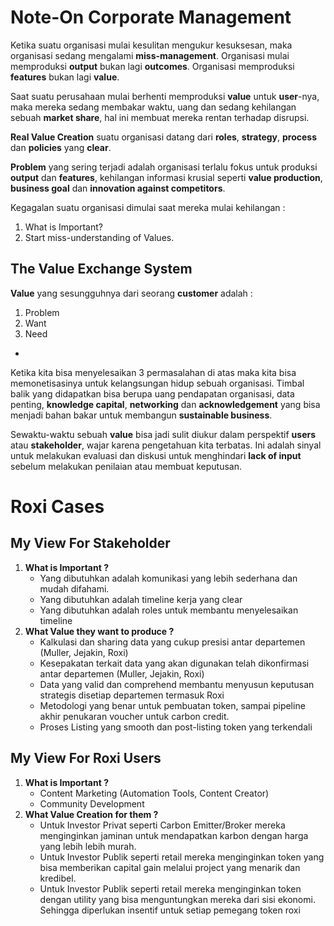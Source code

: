 # Note-On Corporate Management

Ketika suatu organisasi mulai kesulitan mengukur kesuksesan, maka organisasi sedang mengalami **miss-management**. Organisasi mulai memproduksi **output** bukan lagi **outcomes**. Organisasi memproduksi **features** bukan lagi **value**.

Saat suatu perusahaan mulai berhenti memproduksi **value** untuk **user**-nya, maka mereka sedang membakar waktu, uang dan sedang kehilangan sebuah **market share**, hal ini membuat mereka rentan terhadap disrupsi.

**Real Value Creation** suatu organisasi datang dari **roles**, **strategy**, **process** dan **policies** yang **clear**.

**Problem** yang sering terjadi adalah organisasi terlalu fokus untuk produksi **output** dan **features**, kehilangan informasi krusial seperti **value production**, **business goal** dan **innovation against competitors**.

Kegagalan suatu organisasi dimulai saat mereka mulai kehilangan :

1. What is Important?
2. Start miss-understanding of Values.



## The Value Exchange System

**Value** yang sesungguhnya dari seorang **customer** adalah :

1. Problem
2. Want
3. Need

- 

Ketika kita bisa menyelesaikan  3 permasalahan di atas maka kita bisa memonetisasinya untuk kelangsungan hidup sebuah organisasi. Timbal balik yang didapatkan bisa berupa uang pendapatan organisasi, data penting, **knowledge capital**, **networking** dan **acknowledgement** yang bisa menjadi bahan bakar untuk membangun **sustainable business**.

Sewaktu-waktu sebuah **value** bisa jadi sulit diukur dalam perspektif **users** atau **stakeholder**, wajar karena pengetahuan kita terbatas. Ini adalah sinyal untuk melakukan evaluasi dan diskusi untuk menghindari **lack of input** sebelum melakukan penilaian atau membuat keputusan.



# Roxi Cases

## My View For Stakeholder 

1. **What is Important ?**
   - Yang dibutuhkan adalah komunikasi yang lebih sederhana dan mudah difahami.
   - Yang dibutuhkan adalah timeline kerja yang clear
   - Yang dibutuhkan adalah roles untuk membantu menyelesaikan timeline
2. **What Value they want to produce ?**
   - Kalkulasi dan sharing data yang cukup presisi antar departemen (Muller, Jejakin, Roxi)
   - Kesepakatan terkait data yang akan digunakan telah dikonfirmasi antar departemen (Muller, Jejakin, Roxi)
   - Data yang valid dan comprehend membantu menyusun keputusan strategis disetiap departemen termasuk Roxi
   - Metodologi yang benar untuk pembuatan token, sampai pipeline akhir penukaran voucher untuk carbon credit.
   - Proses Listing yang smooth dan post-listing token yang terkendali

## My View For Roxi Users

1. **What is Important ?**
   - Content Marketing (Automation Tools, Content Creator)
   - Community Development
2. **What Value Creation for them ?**
   - Untuk Investor Privat seperti Carbon Emitter/Broker mereka menginginkan jaminan untuk mendapatkan karbon dengan harga yang lebih lebih murah.
   - Untuk Investor Publik seperti retail mereka menginginkan token yang bisa memberikan capital gain melalui project yang menarik dan kredibel.
   - Untuk Investor Publik seperti retail mereka menginginkan token dengan utility yang bisa menguntungkan mereka dari sisi ekonomi. Sehingga diperlukan insentif untuk setiap pemegang token roxi 